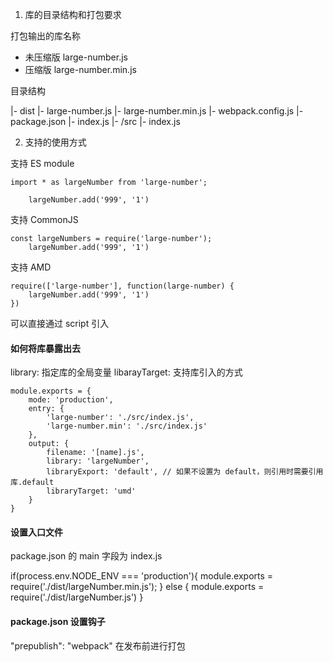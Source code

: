 1. 库的目录结构和打包要求

打包输出的库名称

- 未压缩版 large-number.js
- 压缩版 large-number.min.js

目录结构

|- dist
    |- large-number.js
    |- large-number.min.js
|- webpack.config.js
|- package.json
|- index.js
|- /src
    |- index.js

2. 支持的使用方式

支持 ES module
~~~
import * as largeNumber from 'large-number';

    largeNumber.add('999', '1')
~~~

支持 CommonJS

~~~
const largeNumbers = require('large-number');
    largeNumber.add('999', '1')
~~~

支持 AMD

~~~
require(['large-number'], function(large-number) {
    largeNumber.add('999', '1')
})
~~~

可以直接通过 script 引入

<script src='路径'></script>


#### 如何将库暴露出去

library: 指定库的全局变量
libarayTarget: 支持库引入的方式

~~~
module.exports = {
    mode: 'production',
    entry: {
        'large-number': './src/index.js',
        'large-number.min': './src/index.js'
    },
    output: {
        filename: '[name].js',
        library: 'largeNumber',
        libraryExport: 'default', // 如果不设置为 default，则引用时需要引用 库.default
        libraryTarget: 'umd'
    }
}
~~~

#### 设置入口文件

package.json 的 main 字段为 index.js

if(process.env.NODE_ENV === 'production'){
    module.exports = require('./dist/largeNumber.min.js');
} else {
    module.exports = require('./dist/largeNumber.js')
}


#### package.json 设置钩子

"prepublish": "webpack"  在发布前进行打包